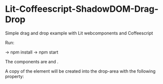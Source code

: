 # Lit-Coffeescript-ShadowDOM-Drag-Drop
Simple drag and drop example with Lit webcomponents and Coffeescript

Run:

-> npm install
-> npm start


The components are <drop-area> and <draggable-container>.
  
  A copy of the element will be created into the drop-area with the following property:
  <draggable-container isCopyable="true"></draggable-container>
  

